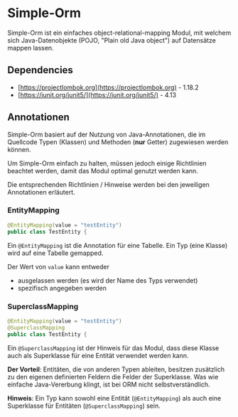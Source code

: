 # Simple-Orm
Simple-Orm ist ein einfaches object-relational-mapping Modul, mit welchem sich
Java-Datenobjekte (POJO, "Plain old Java object") auf Datensätze mappen lassen.

## Dependencies
- [https://projectlombok.org](https://projectlombok.org) - 1.18.2
- [https://junit.org/junit5/](https://junit.org/junit5/) - 4.13

## Annotationen
Simple-Orm basiert auf der Nutzung von Java-Annotationen,
die im Quellcode Typen (Klassen) und Methoden (**nur** Getter) zugewiesen werden können.

Um Simple-Orm einfach zu halten, müssen jedoch einige Richtlinien beachtet werden, damit das Modul
optimal genutzt werden kann.

Die entsprechenden Richtlinien / Hinweise werden bei den jeweiligen Annotationen erläutert.

### EntityMapping

``` java
@EntityMapping(value = "testEntity")
public class TestEntity {
```

Ein `@EntityMapping` ist die Annotation für eine Tabelle. Ein Typ (eine Klasse) wird
auf eine Tabelle gemapped.

Der Wert von `value` kann entweder
- ausgelassen werden (es wird der Name des Typs verwendet)
- spezifisch angegeben werden

### SuperclassMapping
``` java
@EntityMapping(value = "testEntity")
@SuperclassMapping
public class TestEntity {
```

Ein `@SuperclassMapping` ist der Hinweis für das Modul, dass diese Klasse
auch als Superklasse für eine Entität verwendet werden kann.

**Der Vorteil**: Entitäten, die von anderen Typen ableiten, besitzen zusätzlich
zu den eigenen definierten Feldern die Felder der Superklasse.
Was wie einfache Java-Vererbung klingt, ist bei ORM nicht selbstverständlich.

**Hinweis**: Ein Typ kann sowohl eine Entität (`@EntityMapping`) als auch eine Superklasse für Entitäten (`@SuperclassMapping`)
sein.